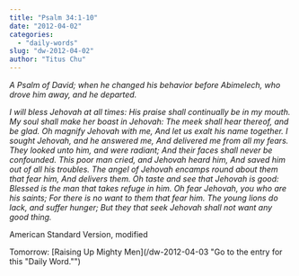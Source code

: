 ```yaml
---
title: "Psalm 34:1-10"
date: "2012-04-02"
categories: 
  - "daily-words"
slug: "dw-2012-04-02"
author: "Titus Chu"
---
```


_A Psalm of David; when he changed his behavior before Abimelech, who drove him away, and he departed._

_I will bless Jehovah at all times: His praise shall continually be in my mouth. My soul shall make her boast in Jehovah: The meek shall hear thereof, and be glad. Oh magnify Jehovah with me, And let us exalt his name together. I sought Jehovah, and he answered me, And delivered me from all my fears. They looked unto him, and were radiant; And their faces shall never be confounded. This poor man cried, and Jehovah heard him, And saved him out of all his troubles. The angel of Jehovah encamps round about them that fear him, And delivers them. Oh taste and see that Jehovah is good: Blessed is the man that takes refuge in him. Oh fear Jehovah, you who are his saints; For there is no want to them that fear him. The young lions do lack, and suffer hunger; But they that seek Jehovah shall not want any good thing._

American Standard Version, modified

Tomorrow: [Raising Up Mighty Men](/dw-2012-04-03 "Go to the entry for this "Daily Word."")
